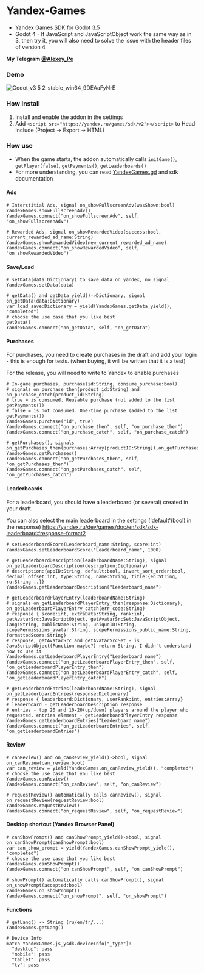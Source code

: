 # Yandex-Games
* Yandex Games SDK for Godot 3.5
* Godot 4 - If JavaScript and JavaScriptObject work the same way as in 3, then try it, you will also need to solve the issue with the header files of version 4

__My Telegram [@Alexey_Pe](https://t.me/Alexey_Pe)__

### Demo
![Godot_v3 5 2-stable_win64_9DEAaFyNrE](https://github.com/AlexeyPe/Yandex-Games/assets/70694988/375a5ada-0400-4c00-b95d-00fae30b7520)


### How Install
1. Install and enable the addon in the settings
2. Add `<script src="https://yandex.ru/games/sdk/v2"></script>` to Head Include (Project -> Export -> HTML)

### How use
* When the game starts, the addon automatically calls `initGame()`, `getPlayer(false)`, `getPayments()`, `getLeaderboards()`
* For more understanding, you can read [YandexGames.gd](addons/YandexGamesSDK/YandexGames.gd) and sdk documentation
#### Ads
``` gdscript
# Interstitial Ads, signal on_showFullscreenAdv(wasShown:bool)
YandexGames.showFullscreenAdv()
YandexGames.connect("on_showFullscreenAdv", self, "on_showFullscreenAdv")

# Rewarded Ads, signal on_showRewardedVideo(success:bool, current_rewarded_ad_name:String)
YandexGames.showRewardedVideo(new_current_rewarded_ad_name) 
YandexGames.connect("on_showRewardedVideo", self, "on_showRewardedVideo")
```
#### Save/Load
``` gdscript
# setData(data:Dictionary) to save data on yandex, no signal
YandexGames.setData(data)

# getData() and getData_yield()->Dictionary, signal on_getData(data:Dictionary)
var load_save:Dictionary = yield(YandexGames.getData_yield(), "completed")
# choose the use case that you like best
getData()
YandexGames.connect("on_getData", self, "on_getData")
```
#### Purchases
For purchases, you need to create purchases in the draft and add your login - this is enough for tests. (when buying, it will be written that it is a test)

For the release, you will need to write to Yandex to enable purchases
``` gdscript
# In-game purchases, purchase(id:String, consume_purchase:bool)
# signals on_purchase_then(product_id:String) and on_purchase_catch(product_id:String)
# true = is consumed. Reusable purchase (not added to the list getPayments())
# false = is not consumed. One-time purchase (added to the list getPayments())
YandexGames.purchase("id", true)
YandexGames.connect("on_purchase_then", self, "on_purchase_then")
YandexGames.connect("on_purchase_catch", self, "on_purchase_catch")

# getPurchases(), signals on_getPurchases_then(purchases:Array[productID:String]),on_getPurchases_catch()
YandexGames.getPurchases()
YandexGames.connect("on_getPurchases_then", self, "on_getPurchases_then")
YandexGames.connect("on_getPurchases_catch", self, "on_getPurchases_catch")
```
#### Leaderboards
For a leaderboard, you should have a leaderboard (or several) created in your draft.

You can also select the main leaderboard in the settings ('default'(bool) in the response)
https://yandex.ru/dev/games/doc/en/sdk/sdk-leaderboard#response-format2
``` gdscript
# setLeaderboardScore(Leaderboard_name:String, score:int) 
YandexGames.setLeaderboardScore("Leaderboard_name", 1000)

# getLeaderboardDescription(leaderboardName:String), signal on_getLeaderboardDescription(description:Dictionary)
# description:{appID:String, default:bool, invert_sort_order:bool, decimal_offset:int, type:String, name:String, title:{en:String, ru:String ..}}
YandexGames.getLeaderboardDescription("Leaderboard_name")

# getLeaderboardPlayerEntry(leaderboardName:String)
# signals on_getLeaderboardPlayerEntry_then(response:Dictionary), on_getLeaderboardPlayerEntry_catch(err_code:String)
# response { score:int, extraData:String, rank:int, getAvatarSrc:JavaScriptObject, getAvatarSrcSet:JavaScriptObject, lang:String, publicName:String, uniqueID:String, scopePermissions_avatar:String, scopePermissions_public_name:String, formattedScore:String}
# response, getAvatarSrc and getAvatarSrcSet - is JavaScriptObject(Function maybe?) return String. I didn't understand how to use it
YandexGames.getLeaderboardPlayerEntry("Leaderboard_name")
YandexGames.connect("on_getLeaderboardPlayerEntry_then", self, "on_getLeaderboardPlayerEntry_then")
YandexGames.connect("on_getLeaderboardPlayerEntry_catch", self, "on_getLeaderboardPlayerEntry_catch")

# getLeaderboardEntries(leaderboardName:String), signal on_getLeaderboardEntries(response:Dictionary)
# response { leaderboard:Dictionary, userRank:int, entries:Array}
# leaderboard - getLeaderboardDescription response
# entries - top 20 and 10-20(up/down) players around the player who requested. entries element - getLeaderboardPlayerEntry response
YandexGames.getLeaderboardEntries("Leaderboard_name")
YandexGames.connect("on_getLeaderboardEntries", self, "on_getLeaderboardEntries")
```
#### Review
``` gdscript
# canReview() and on_canReview_yield()->bool, signal on_canReview(can_review:bool)
var can_review = yield(YandexGames.on_canReview_yield(), "completed")
# choose the use case that you like best
YandexGames.canReview()
YandexGames.connect("on_canReview", self, "on_canReview")

# requestReview() automatically calls canReview(), signal on_requestReview(requestReview:bool)
YandexGames.requestReview()
YandexGames.connect("on_requestReview", self, "on_requestReview")
```
#### Desktop shortcut (Yandex Browser Panel)
``` gdscript
# canShowPrompt() and canShowPrompt_yield()->bool, signal on_canShowPrompt(canShowPrompt:bool)
var can_show_prompt = yield(YandexGames.canShowPrompt_yield(), "completed") 
# choose the use case that you like best
YandexGames.canShowPrompt()
YandexGames.connect("on_canShowPrompt", self, "on_canShowPrompt")

# showPrompt() automatically calls canShowPrompt(), signal on_showPrompt(accepted:bool)
YandexGames.on_showPrompt()
YandexGames.connect("on_showPrompt", self, "on_showPrompt")
```
#### Functions
``` gdscript
# getLang() -> String (ru/en/tr/...)
YandexGames.getLang()

# Device Info
match YandexGames.js_ysdk.deviceInfo["_type"]:
  "desktop": pass
  "mobile": pass
  "tablet": pass
  "tv": pass
```
